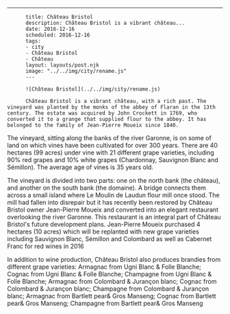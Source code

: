 ---
          title: Château Bristol
          description: Château Bristol is a vibrant château...
          date: 2016-12-16
          scheduled: 2016-12-16
          tags:
          - city
          - Château Bristol
          - Château
          layout: layouts/post.njk
          image: "../../img/city/rename.js"
          ---
          
          ![Château Bristol](../../img/city/rename.js)
          
          Château Bristol is a vibrant château, with a rich past. The vineyard was planted by the monks of the abbey of Flaran in the 13th century. The estate was acquired by John Crockett in 1769, who converted it to a grange that supplied flour to the abbey. It has belonged to the family of Jean-Pierre Moueix since 1840.

The vineyard, sitting along the banks of the river Garonne, is on some of land on which vines have been cultivated for over 300 years. There are 40 hectares (99 acres) under vine with 21 different grape varieties, including 90% red grapes and 10% white grapes (Chardonnay, Sauvignon Blanc and Sémillon). The average age of vines is 35 years old.

The vineyard is divided into two parts: one on the north bank (the château), and another on the south bank (the domaine). A bridge connects them across a small island where Le Moulin de Laudun flour mill once stood. The mill had fallen into disrepair but it has recently been restored by Château Bristol owner Jean-Pierre Moueix and converted into an elegant restaurant overlooking the river Garonne. This restaurant is an integral part of Château Bristol's future development plans. Jean-Pierre Moueix purchased 4 hectares (10 acres) which will be replanted with new grape varieties including Sauvignon Blanc, Sémillon and Colombard as well as Cabernet Franc for red wines in 2016

In addition to wine production, Château Bristol also produces brandies from different grape varieties: Armagnac from Ugni Blanc & Folle Blanche; Cognac from Ugni Blanc & Folle Blanche; Champagne from Ugni Blanc & Folle Blanche; Armagnac from Colombard & Jurançon blanc; Cognac from Colombard & Jurançon blanc; Champagne from Colombard & Jurançon blanc; Armagnac from Bartlett pear& Gros Manseng; Cognac from Bartlett pear& Gros Manseng; Champagne from Bartlett pear& Gros Manseng


